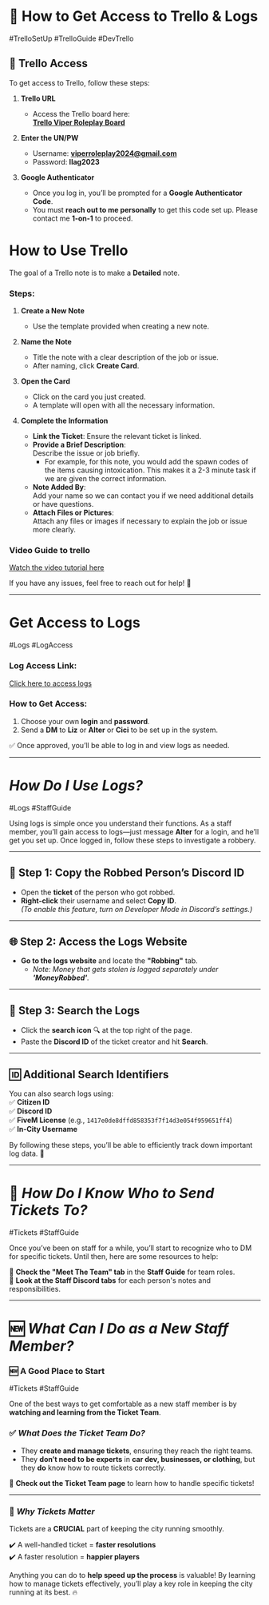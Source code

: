
# 📝 **How to Get Access to Trello & Logs**
#TrelloSetUp #TrelloGuide #DevTrello

## 🔹 **Trello Access**  
To get access to Trello, follow these steps:

1. **Trello URL**  
   - Access the Trello board here:  
     [**Trello Viper Roleplay Board**](https://trello.com/b/CwyIDn1n/viper-roleplay)

2. **Enter the UN/PW**  
   - Username: **viperroleplay2024@gmail.com**  
   - Password: **llag2023**  

3. **Google Authenticator**  
   - Once you log in, you’ll be prompted for a **Google Authenticator Code**.  
   - You must **reach out to me personally** to get this code set up. Please contact me **1-on-1** to proceed.

# How to Use Trello

The goal of a Trello note is to make a **Detailed** note.

### Steps:

1. **Create a New Note**
   - Use the template provided when creating a new note.

2. **Name the Note**
   - Title the note with a clear description of the job or issue.  
   - After naming, click **Create Card**.

3. **Open the Card**
   - Click on the card you just created.  
   - A template will open with all the necessary information.

4. **Complete the Information**
   - **Link the Ticket**: Ensure the relevant ticket is linked.
   - **Provide a Brief Description**:  
     Describe the issue or job briefly.  
     - For example, for this note, you would add the spawn codes of the items causing intoxication. This makes it a 2-3 minute task if we are given the correct information.
   - **Note Added By**:  
     Add your name so we can contact you if we need additional details or have questions.
   - **Attach Files or Pictures**:  
     Attach any files or images if necessary to explain the job or issue more clearly.
### Video Guide to trello
[Watch the video tutorial here](https://www.loom.com/share/2cd63e145ab74302bb0553aeba58bdcb?sid=1cc58ca6-af97-486e-a712-530ce07721e8)

If you have any issues, feel free to reach out for help! 🌟

---

# **Get Access to Logs**  
 #Logs #LogAccess  

### **Log Access Link:**  
[Click here to access logs](http://23.26.121.106:8080/login)  

### **How to Get Access:**  
1. Choose your own **login** and **password**. 
2. Send a **DM** to **Liz** or **Alter** or **Cici** to be set up in the system.  

✅ Once approved, you’ll be able to log in and view logs as needed.  

---

# *How Do I Use Logs?*  
#Logs #StaffGuide  

Using logs is simple once you understand their functions. As a staff member, you’ll gain access to logs—just message **Alter** for a login, and he’ll get you set up. Once logged in, follow these steps to investigate a robbery.  

---

## **🔎 Step 1: Copy the Robbed Person’s Discord ID**  
- Open the **ticket** of the person who got robbed.  
- **Right-click** their username and select **Copy ID**.  
  *(To enable this feature, turn on Developer Mode in Discord’s settings.)*  

---

## **🌐 Step 2: Access the Logs Website**  
- **Go to the logs website** and locate the **"Robbing"** tab.  
  - *Note: Money that gets stolen is logged separately under **'MoneyRobbed'**.*  

---

## **📜 Step 3: Search the Logs**  
- Click the **search icon** 🔍 at the top right of the page.  
- Paste the **Discord ID** of the ticket creator and hit **Search**.  

---

## **🆔 Additional Search Identifiers**  
You can also search logs using:  
✅ **Citizen ID**  
✅ **Discord ID**  
✅ **FiveM License** (e.g., `1417e0de8dffd858353f7f14d3e054f959651ff4`)  
✅ **In-City Username**  

By following these steps, you’ll be able to efficiently track down important log data. 🚀  


---

# 🎫 *How Do I Know Who to Send Tickets To?*  
#Tickets #StaffGuide  

Once you’ve been on staff for a while, you’ll start to recognize who to DM for specific tickets. Until then, here are some resources to help:  

📌 **Check the "Meet The Team" tab** in the **Staff Guide** for team roles.  
📌 **Look at the Staff Discord tabs** for each person's notes and responsibilities.  

---

# 🆕 *What Can I Do as a New Staff Member?*  
### 🆕 **A Good Place to Start**  
#Tickets #StaffGuide  

One of the best ways to get comfortable as a new staff member is by **watching and learning from the Ticket Team**.  

### ✅ *What Does the Ticket Team Do?*  
- They **create and manage tickets**, ensuring they reach the right teams.  
- They **don’t need to be experts** in **car dev, businesses, or clothing**, but they **do** know how to route tickets correctly.  

📌 **Check out the Ticket Team page** to learn how to handle specific tickets!  

---

### 🚀 *Why Tickets Matter*  
Tickets are a **CRUCIAL** part of keeping the city running smoothly.  

✔️ A well-handled ticket = **faster resolutions**  
✔️ A faster resolution = **happier players**  

Anything you can do to **help speed up the process** is valuable! By learning how to manage tickets effectively, you’ll play a key role in keeping the city running at its best. 🔥  




